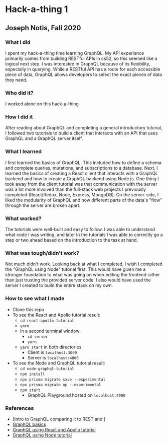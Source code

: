 # Hack-a-thing 1
## Joseph Notis, Fall 2020

### What I did

I spent my hack-a-thing time learning GraphQL. My API experience primarily comes from building RESTful APIs in cs52, so this seemed like a logical next step. I was interested in GraphQL because of its flexibility, especially in querying. While a RESTful API has a route for each accessible piece of data, GraphQL allows developers to select the exact pieces of data they need.

### Who did it?

I worked alone on this hack-a-thing

### How I did it

After reading about GraphQL and completing a general introductory tutorial, I followed two tutorials to build a client that interacts with an API that uses GraphQL and a GraphQL server itself.

### What I learned

I first learned the basics of GraphQL. This included how to define a schema and complete queries, mutations, and subscriptions to a database. Next, I learned the basics of creating a React client that interacts with a GraphQL backend and how to create a GraphQL backend using Node.js. One thing I took away from the client tutorial was that communication with the server was a lot more involved than the full-stack web projects I previously completed (React/Redux, Node, Express, MongoDB). On the server-side, I liked the modularity of GraphQL and how different parts of the data's "flow" through the server are broken apart.

### What worked?

The tutorials were well-built and easy to follow. I was able to understand what code I was writing, and later in the tutorials I was able to correctly go a step or two ahead based on the introduction to the task at hand.

### What was tough/didn't work?

Not much didn't work. Looking back at what I completed, I wish I completed the "GraphQL using Node" tutorial first. This would have given me a stronger foundation to what was going on when editing the frontend rather than just trusting the provided server code. I also would have used the server I created to build the entire stack on my own.

### How to see what I made

* Clone this repo
* To see the React and Apollo tutorial result:
    * `cd react-apollo tutorial`
    * `yarn`
    * In a second terminal window:
        * `cd server`
        * `yarn`
    * `yarn start` in both directories
        * Client is `localhost:3000`
        * Server is `localhost:4000`
* To see the Node and GraphQL tutorial result:
    * `cd node-graphql-tutorial`
    * `npm install`
    * `npx prisma migrate save --experimental`
    * `npx prisma migrate up --experimental`
    * `npm start`
        * GraphQL Playground hosted on `localhost:4000`

### References
* [Intro to GraphQL comparing it to REST and ]
* [GraphQL basics](https://www.howtographql.com/basics/0-introduction/)
* [GraphQL using React and Apollo tutorial](https://www.howtographql.com/react-apollo/0-introduction/)
* [GraphQL using Node tutorial](https://www.howtographql.com/graphql-js/0-introduction/)
